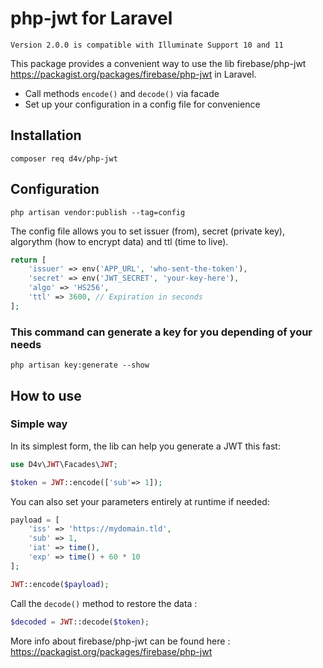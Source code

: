 # php-jwt for Laravel

``Version 2.0.0 is compatible with Illuminate Support 10 and 11``

This package provides a convenient way to use the lib firebase/php-jwt https://packagist.org/packages/firebase/php-jwt in Laravel.
- Call methods ``encode()`` and ``decode()`` via facade
- Set up your configuration in a config file for convenience

## Installation
```SHELL
composer req d4v/php-jwt
```

## Configuration
```shell
php artisan vendor:publish --tag=config
```

The config file allows you to set issuer (from), secret (private key), algorythm (how to encrypt data) and ttl (time to live).
```php
return [
    'issuer' => env('APP_URL', 'who-sent-the-token'),
    'secret' => env('JWT_SECRET', 'your-key-here'),
    'algo' => 'HS256',
    'ttl' => 3600, // Expiration in seconds
];
```

### This command can generate a key for you depending of your needs
```shell
php artisan key:generate --show
```

## How to use
### Simple way
In its simplest form, the lib can help you generate a JWT this fast:
```php
use D4v\JWT\Facades\JWT;

$token = JWT::encode(['sub'=> 1]);
```
You can also set your parameters entirely at runtime if needed:
```php
payload = [
    'iss' => 'https://mydomain.tld',
    'sub' => 1,
    'iat' => time(),
    'exp' => time() + 60 * 10
];

JWT::encode($payload);
```
Call the ``decode()`` method to restore the data :
```php
$decoded = JWT::decode($token);
```
More info about firebase/php-jwt can be found here :
https://packagist.org/packages/firebase/php-jwt
